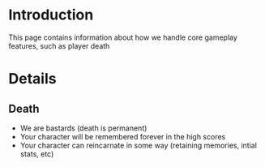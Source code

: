 # Introduction #

This page contains information about how we handle core gameplay features, such as player death


# Details #

## Death ##

  * We are bastards (death is permanent)
  * Your character will be remembered forever in the high scores
  * Your character can reincarnate in some way (retaining memories, intial stats, etc)